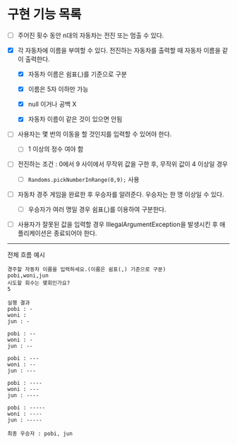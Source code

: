 # 구현 기능 목록

- [ ] 주어진 횟수 동안 n대의 자동차는 전진 또는 멈출 수 있다.


- [X] 각 자동차에 이름을 부여할 수 있다. 전진하는 자동차를 출력할 때 자동차 이름을 같이 출력한다.
  - [X] 자동차 이름은 쉼표(,)를 기준으로 구분
  - [X] 이름은 5자 이하만 가능
  - [X] null 이거나 공백 X
  - [X] 자동차 이름이 같은 것이 있으면 안됨 


- [ ] 사용자는 몇 번의 이동을 할 것인지를 입력할 수 있어야 한다.
  - [ ] 1 이상의 정수 여야 함 


- [ ] 전진하는 조건 : 0에서 9 사이에서 무작위 값을 구한 후, 무작위 값이 4 이상일 경우
  - [ ] `Randoms.pickNumberInRange(0,9);` 사용


- [ ] 자동차 경주 게임을 완료한 후 우승자를 알려준다. 우승자는 한 명 이상일 수 있다.
  - [ ] 우승자가 여러 명일 경우 쉼표(,)를 이용하여 구분한다.


- [ ] 사용자가 잘못된 값을 입력할 경우 IllegalArgumentException을 발생시킨 후 애플리케이션은 종료되어야 한다.



---
전체 흐름 예시
```
경주할 자동차 이름을 입력하세요.(이름은 쉼표(,) 기준으로 구분)
pobi,woni,jun
시도할 회수는 몇회인가요?
5

실행 결과
pobi : -
woni :
jun : -

pobi : --
woni : -
jun : --

pobi : ---
woni : --
jun : ---

pobi : ----
woni : ---
jun : ----

pobi : -----
woni : ----
jun : -----

최종 우승자 : pobi, jun
```